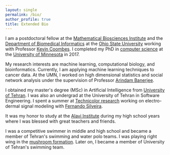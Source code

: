```yaml
---
layout: single 
permalink: /bio/
author_profile: true
title: Extended Bio
---
```

I am a postdoctoral fellow  at the [Mathematical Biosciences Institute](https://mbi.osu.edu/) and the [Department of Biomedical Informatics](https://medicine.osu.edu/bmi/Pages/index.aspx) at the [Ohio State University](https://www.osu.edu/) working with Professor [Kevin Coombes](https://medicine.osu.edu/bmi/people/kevin_coombes/pages/index.aspx). I completed my PhD in [computer science](cs.umn.edu) at the [University of Minnesota](www.umn.edu) in 2017. 

My research interests are machine learning, computational biology, and bioinformatics. Currently, I am applying machine learning techniques to cancer data. At the UMN, I worked on high dimensional statistics and social network analysis under the supervision of Professor [Arindam Banerjee](www-users.cs.umn.edu/~banerjee/). 

I obtained my master's degree (MSc) in Artificial Intelligence from [University of Tehran](http://ece.ut.ac.ir/en). I was also an undergrad at the University of Tehran in Software Engineering. I spent a summer at [Technicolor research](http://www.technicolorbayarea.com/) working on electro-dermal signal modeling with [Fernando Silveira](https://www.linkedin.com/in/fernandojorgesilveira/).

It was my honor to study at the [Alavi Institute](https://en.wikipedia.org/wiki/Alavi_Institute) during my high school years where I was blessed with great teachers and friends. 

I was a competitive swimmer in middle and high school and became a member of Tehran's swimming and water polo teams. I was playing right wing in the [mushroom formation](https://en.wikipedia.org/wiki/Water_polo#Common_techniques_and_practices). Later on, I became a member of University of Tehran's swimming team. 